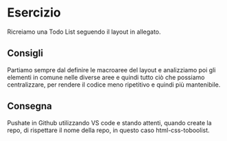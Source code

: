# Esercizio
Ricreiamo una Todo List seguendo il layout in allegato.

## Consigli
Partiamo sempre dal definire le macroaree del layout e analizziamo poi gli elementi in comune nelle diverse aree e quindi tutto ciò che possiamo centralizzare, per rendere il codice meno ripetitivo e quindi più mantenibile.

## Consegna
Pushate in Github utilizzando VS code e stando attenti, quando create la repo, di rispettare il nome della repo, in questo caso html-css-toboolist.